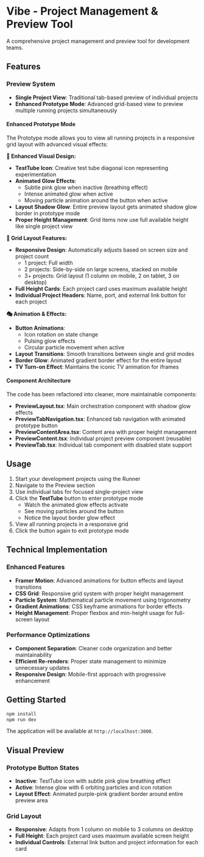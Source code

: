 # Vibe - Project Management & Preview Tool

A comprehensive project management and preview tool for development teams.

## Features

### Preview System
- **Single Project View**: Traditional tab-based preview of individual projects
- **Enhanced Prototype Mode**: Advanced grid-based view to preview multiple running projects simultaneously

#### Enhanced Prototype Mode
The Prototype mode allows you to view all running projects in a responsive grid layout with advanced visual effects:

**🎨 Enhanced Visual Design:**
- **TestTube Icon**: Creative test tube diagonal icon representing experimentation
- **Animated Glow Effects**: 
  - Subtle pink glow when inactive (breathing effect)
  - Intense animated glow when active
  - Moving particle animation around the button when active
- **Layout Shadow Glow**: Entire preview layout gets animated shadow glow border in prototype mode
- **Proper Height Management**: Grid items now use full available height like single project view

**📐 Grid Layout Features:**
- **Responsive Design**: Automatically adjusts based on screen size and project count
  - 1 project: Full width
  - 2 projects: Side-by-side on large screens, stacked on mobile
  - 3+ projects: Grid layout (1 column on mobile, 2 on tablet, 3 on desktop)
- **Full Height Cards**: Each project card uses maximum available height
- **Individual Project Headers**: Name, port, and external link button for each project

**🎭 Animation & Effects:**
- **Button Animations**: 
  - Icon rotation on state change
  - Pulsing glow effects
  - Circular particle movement when active
- **Layout Transitions**: Smooth transitions between single and grid modes
- **Border Glow**: Animated gradient border effect for the entire layout
- **TV Turn-on Effect**: Maintains the iconic TV animation for iframes

#### Component Architecture
The code has been refactored into cleaner, more maintainable components:

- **PreviewLayout.tsx**: Main orchestration component with shadow glow effects
- **PreviewTabNavigation.tsx**: Enhanced tab navigation with animated prototype button
- **PreviewContentArea.tsx**: Content area with proper height management
- **PreviewContent.tsx**: Individual project preview component (reusable)
- **PreviewTab.tsx**: Individual tab component with disabled state support

## Usage

1. Start your development projects using the Runner
2. Navigate to the Preview section
3. Use individual tabs for focused single-project view
4. Click the **TestTube** button to enter prototype mode
   - Watch the animated glow effects activate
   - See moving particles around the button
   - Notice the layout border glow effect
5. View all running projects in a responsive grid
6. Click the button again to exit prototype mode

## Technical Implementation

### Enhanced Features
- **Framer Motion**: Advanced animations for button effects and layout transitions
- **CSS Grid**: Responsive grid system with proper height management
- **Particle System**: Mathematical particle movement using trigonometry
- **Gradient Animations**: CSS keyframe animations for border effects
- **Height Management**: Proper flexbox and min-height usage for full-screen layout

### Performance Optimizations
- **Component Separation**: Cleaner code organization and better maintainability
- **Efficient Re-renders**: Proper state management to minimize unnecessary updates
- **Responsive Design**: Mobile-first approach with progressive enhancement

## Getting Started

```bash
npm install
npm run dev
```

The application will be available at `http://localhost:3000`.

## Visual Preview

### Prototype Button States
- **Inactive**: TestTube icon with subtle pink glow breathing effect
- **Active**: Intense glow with 6 orbiting particles and icon rotation
- **Layout Effect**: Animated purple-pink gradient border around entire preview area

### Grid Layout
- **Responsive**: Adapts from 1 column on mobile to 3 columns on desktop
- **Full Height**: Each project card uses maximum available screen height
- **Individual Controls**: External link button and project information for each card
